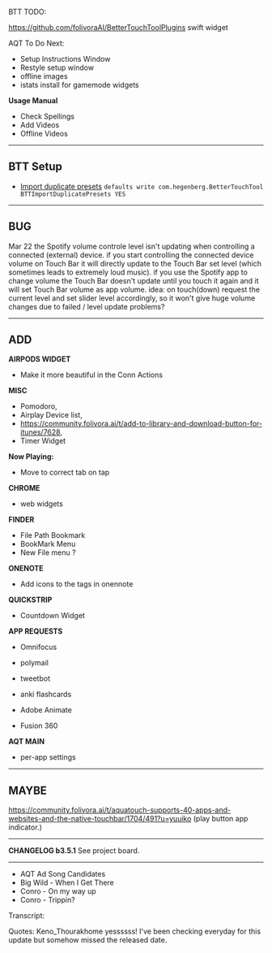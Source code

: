 BTT TODO:

https://github.com/folivoraAI/BetterTouchToolPlugins
swift widget

AQT To Do Next:

- Setup Instructions Window
- Restyle setup window
- offline images
- istats install for gamemode widgets

**Usage Manual**

- Check Spellings
- Add Videos
- Offline Videos

---

## BTT Setup

- [Import duplicate presets](https://community.folivora.ai/t/cant-import-a-preset-without-replacing/10455/4)
  `defaults write com.hegenberg.BetterTouchTool BTTImportDuplicatePresets YES`

---

## BUG

Mar 22
the Spotify volume controle level isn't updating when controlling a connected (external) device.
if you start controlling the connected device volume on Touch Bar it will directly update to the Touch Bar set level (which sometimes leads to extremely loud music).
if you use the Spotify app to change volume the Touch Bar doesn't update until you touch it again and it will set Touch Bar volume as app volume.
idea: on touch(down) request the current level and set slider level accordingly, so it won't give huge volume changes due to failed / level update problems?

---

## **ADD**

**AIRPODS WIDGET**

- Make it more beautiful in the Conn Actions

**MISC**

- Pomodoro,
- Airplay Device list,
- https://community.folivora.ai/t/add-to-library-and-download-button-for-itunes/7628,
- Timer Widget

**Now Playing:**

- Move to correct tab on tap

**CHROME**

- web widgets

**FINDER**

- File Path Bookmark
- BookMark Menu
- New File menu ?

**ONENOTE**

- Add icons to the tags in onennote

**QUICKSTRIP**

- Countdown Widget

**APP REQUESTS**

- Omnifocus
- polymail
- tweetbot

- anki flashcards
- Adobe Animate
- Fusion 360

**AQT MAIN**

- per-app settings

---

## MAYBE

https://community.folivora.ai/t/aquatouch-supports-40-apps-and-websites-and-the-native-touchbar/1704/491?u=yuuiko
(play button app indicator.)

---

**CHANGELOG b3.5.1**
See project board.

---

- AQT Ad Song Candidates
- Big Wild - When I Get There
- Conro - On my way up
- Conro - Trippin?

Transcript:

Quotes:
Keno_Thourakhome
yessssss! I've been checking everyday for this update but somehow missed the released date.
